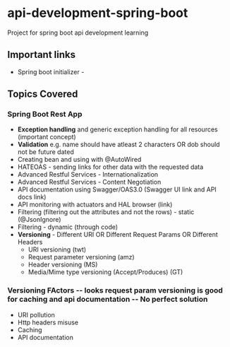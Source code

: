 # api-development-spring-boot
Project for spring boot api development learning

## Important links
- Spring boot initializer - 

## Topics Covered
### Spring Boot Rest App
- **Exception handling** and generic exception handling for all resources (important concept)
- **Validation** e.g. name should have atleast 2 characters OR dob should not be future dated
- Creating bean and using with @AutoWired
- HATEOAS - sending links for other data with the requested data
- Advanced Restful Services - Internationalization
- Advanced Restful Services - Content Negotiation
- API documentation using Swagger/OAS3.0 (Swagger UI link and API docs link)
- API monitoring with actuators and HAL browser (link)
- Filtering (filtering out the attributes and not the rows) - static (@JsonIgnore)
- Filtering - dynamic (through code)
- **Versioning** - Different URI OR Different Request Params OR Different Headers
  - URI versioning (twt)
  - Request parameter versioning (amz)
  - Header versioning (MS)
  - Media/Mime type versioning (Accept/Produces) (GT)


### Versioning FActors -- looks request param versioning is good for caching and api documentation -- No perfect solution
- URI pollution
- Http headers misuse
- Caching
- API documentation
